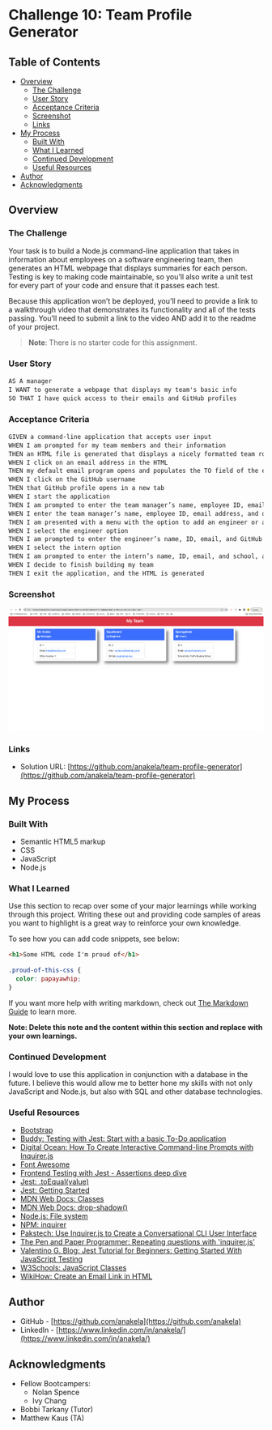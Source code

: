 # Challenge 10: Team Profile Generator

## Table of Contents

- [Overview](#overview)
  - [The Challenge](#the-challenge)
  - [User Story](#user-story)
  - [Acceptance Criteria](#acceptance-criteria)
  - [Screenshot](#screenshot)
  - [Links](#links)
- [My Process](#my-process)
  - [Built With](#built-with)
  - [What I Learned](#what-i-learned)
  - [Continued Development](#continued-development)
  - [Useful Resources](#useful-resources)
- [Author](#author)
- [Acknowledgments](#acknowledgments)

## Overview

### The Challenge

Your task is to build a Node.js command-line application that takes in information about employees on a software engineering team, then generates an HTML webpage that displays summaries for each person. Testing is key to making code maintainable, so you’ll also write a unit test for every part of your code and ensure that it passes each test.

Because this application won’t be deployed, you’ll need to provide a link to a walkthrough video that demonstrates its functionality and all of the tests passing. You’ll need to submit a link to the video AND add it to the readme of your project.

> **Note**: There is no starter code for this assignment.

### User Story

```md
AS A manager
I WANT to generate a webpage that displays my team's basic info
SO THAT I have quick access to their emails and GitHub profiles
```

### Acceptance Criteria

```md
GIVEN a command-line application that accepts user input
WHEN I am prompted for my team members and their information
THEN an HTML file is generated that displays a nicely formatted team roster based on user input
WHEN I click on an email address in the HTML
THEN my default email program opens and populates the TO field of the email with the address
WHEN I click on the GitHub username
THEN that GitHub profile opens in a new tab
WHEN I start the application
THEN I am prompted to enter the team manager’s name, employee ID, email address, and office number
WHEN I enter the team manager’s name, employee ID, email address, and office number
THEN I am presented with a menu with the option to add an engineer or an intern or to finish building my team
WHEN I select the engineer option
THEN I am prompted to enter the engineer’s name, ID, email, and GitHub username, and I am taken back to the menu
WHEN I select the intern option
THEN I am prompted to enter the intern’s name, ID, email, and school, and I am taken back to the menu
WHEN I decide to finish building my team
THEN I exit the application, and the HTML is generated
```

### Screenshot

![](./assets/images/team-profile-generator-screenshot.png)

### Links

- Solution URL: [https://github.com/anakela/team-profile-generator](https://github.com/anakela/team-profile-generator)

## My Process

### Built With

- Semantic HTML5 markup
- CSS
- JavaScript
- Node.js

### What I Learned

Use this section to recap over some of your major learnings while working through this project. Writing these out and providing code samples of areas you want to highlight is a great way to reinforce your own knowledge.

To see how you can add code snippets, see below:

```html
<h1>Some HTML code I'm proud of</h1>
```

```css
.proud-of-this-css {
  color: papayawhip;
}
```

If you want more help with writing markdown, check out [The Markdown Guide](https://www.markdownguide.org/) to learn more.

**Note: Delete this note and the content within this section and replace with your own learnings.**

### Continued Development

I would love to use this application in conjunction with a database in the future.  I believe this would allow me to better hone my skills with not only JavaScript and Node.js, but also with SQL and other database technologies.

### Useful Resources

- [Bootstrap](https://getbootstrap.com/)
- [Buddy: Testing with Jest: Start with a basic To­-Do application](https://buddy.works/tutorials/testing-with-jest-basic-to%C2%AD-do-application)
- [Digital Ocean: How To Create Interactive Command-line Prompts with Inquirer.js](https://www.digitalocean.com/community/tutorials/nodejs-interactive-command-line-prompts)
- [Font Awesome](https://fontawesome.com/)
- [Frontend Testing with Jest - Assertions deep dive](https://techblog.topdesk.com/coding/frontend-testing-with-jest-assertions-deep-dive/)
- [Jest: .toEqual(value)](https://jestjs.io/docs/expect#toequalvalue)
- [Jest: Getting Started](https://jestjs.io/docs/getting-started)
- [MDN Web Docs: Classes](https://developer.mozilla.org/en-US/docs/Web/JavaScript/Reference/Classes)
- [MDN Web Docs: drop-shadow()](https://developer.mozilla.org/en-US/docs/Web/CSS/filter-function/drop-shadow)
- [Node.js: File system](https://nodejs.org/api/fs.html)
- [NPM: inquirer](https://www.npmjs.com/package//inquirer)
- [Pakstech: Use Inquirer.js to Create a Conversational CLI User Interface](https://pakstech.com/blog/inquirer-js/)
- [The Pen and Paper Programmer: Repeating questions with 'inquirer.js'](http://www.penandpaperprogrammer.com/blog/2018/12/16/repeating-questions-with-inquirerjs)
- [Valentino G. Blog: Jest Tutorial for Beginners: Getting Started With JavaScript Testing](https://www.valentinog.com/blog/jest/#:~:text=Jest%20is%20a%20JavaScript%20test,default%20choice%20for%20React%20projects.)
- [W3Schools: JavaScript Classes](https://www.w3schools.com/js/js_classes.asp)
- [WikiHow: Create an Email Link in HTML](https://www.wikihow.com/Create-an-Email-Link-in-HTML)

## Author

- GitHub - [https://github.com/anakela](https://github.com/anakela)
- LinkedIn - [https://www.linkedin.com/in/anakela/](https://www.linkedin.com/in/anakela/)

## Acknowledgments

- Fellow Bootcampers:
  - Nolan Spence
  - Ivy Chang
- Bobbi Tarkany (Tutor)
- Matthew Kaus (TA)